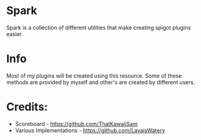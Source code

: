 # Spark
Spark is a collection of different utilities that make creating spigot plugins easier.

# Info
Most of my plugins will be created using this resource.
Some of these methods are provided by myself and other's are created by different users.

# Credits:
- Scoreboard - https://github.com/ThatKawaiiSam
- Various Implementations - https://github.com/LavaisWatery
